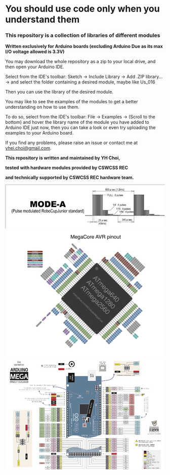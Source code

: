 # You should use code only when you understand them

### This repository is a collection of libraries of different modules

**Written exclusively for Arduino boards (excluding Arduino Due as its max I/O voltage allowed is 3.3V)**

You may download the whole repository as a zip to your local drive, and then open your Arduino IDE.

Select from the IDE's toolbar: Sketch -> Include Library -> Add .ZIP library... -> and select the folder containing a desired module, maybe like Us_016



Then you can use the library of the desired module.

You may like to see the examples of the modules to get a better understanding on how to use them.

To do so, select from the IDE's toolbar: File -> Examples -> (Scroll to the bottom) and hover the library name of the module you have added to Arduino IDE just now, then you can take a look or even try uploading the examples to your Arduino board.



If you find any problems, please raise an issue or contact me at yhei.choi@gmail.com.

**This repository is written and maintained by YH Choi,**

**tested with hardware modules provided by CSWCSS REC**

**and technically supported by CSWCSS REC hardware team.**

![](./Ningor_ir/ball_pulse_graph.png)
![](./ATmega2560_pinout.jpeg)
![](./arduino_mega_pinout.jpg)